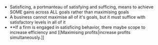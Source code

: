 - Satisficing, a portmanteau of satisfying and sufficing, means to achieve SOME gains across ALL goals rather than maximising goals
- A business cannot maximise all of it's goals, but it must suffice with satisfactory levels in all of it
- **If a firm is engaged in satisficing behavior, there maybe scope to increase efficiency and [[Maximising profits|increase profits simultaneously.]]


